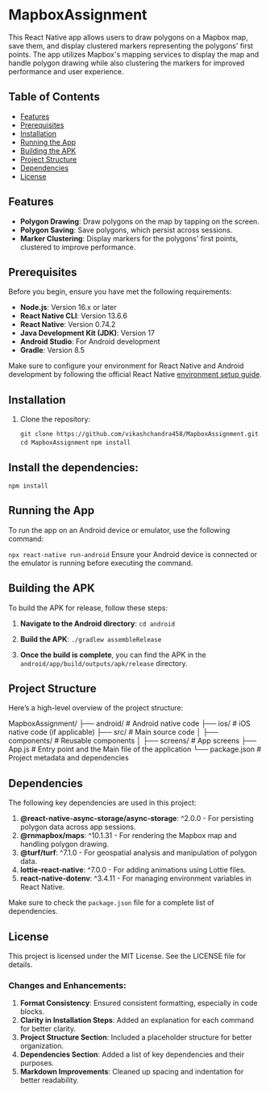 # MapboxAssignment

This React Native app allows users to draw polygons on a Mapbox map, save them, and display clustered markers representing the polygons' first points. The app utilizes Mapbox's mapping services to display the map and handle polygon drawing while also clustering the markers for improved performance and user experience.

## Table of Contents

- [Features](#features)
- [Prerequisites](#prerequisites)
- [Installation](#installation)
- [Running the App](#running-the-app)
- [Building the APK](#building-the-apk)
- [Project Structure](#project-structure)
- [Dependencies](#dependencies)
- [License](#license)

## Features

- **Polygon Drawing**: Draw polygons on the map by tapping on the screen.
- **Polygon Saving**: Save polygons, which persist across sessions.
- **Marker Clustering**: Display markers for the polygons' first points, clustered to improve performance.

## Prerequisites

Before you begin, ensure you have met the following requirements:

- **Node.js**: Version 16.x or later
- **React Native CLI**: Version 13.6.6
- **React Native**: Version 0.74.2
- **Java Development Kit (JDK)**: Version 17
- **Android Studio**: For Android development
- **Gradle**: Version 8.5

Make sure to configure your environment for React Native and Android development by following the official React Native [environment setup guide](https://reactnative.dev/docs/environment-setup).



## Installation
1. Clone the repository:

   `git clone https://github.com/vikashchandra458/MapboxAssignment.git`
   `cd MapboxAssignment`
   `npm install`

## Install the dependencies:

`npm install`



##  Running the App
To run the app on an Android device or emulator, use the following command:

`npx react-native run-android`
Ensure your Android device is connected or the emulator is running before executing the command.



## Building the APK
To build the APK for release, follow these steps:

1. **Navigate to the Android directory**:
`cd android`

2. **Build the APK**:
`./gradlew assembleRelease`

3. **Once the build is complete**, you can find the APK in the `android/app/build/outputs/apk/release` directory.



##  Project Structure
Here’s a high-level overview of the project structure:

MapboxAssignment/
├── android/                 # Android native code
├── ios/                     # iOS native code (if applicable)
├── src/                     # Main source code
│   ├── components/          # Reusable components
│   ├── screens/             # App screens
├── App.js                   # Entry point and the Main file of the application
└── package.json             # Project metadata and dependencies




## Dependencies

The following key dependencies are used in this project:

1. **@react-native-async-storage/async-storage**: ^2.0.0 - For persisting polygon data across app sessions.
2. **@rnmapbox/maps**: ^10.1.31 - For rendering the Mapbox map and handling polygon drawing.
3. **@turf/turf**: ^7.1.0 - For geospatial analysis and manipulation of polygon data.
4. **lottie-react-native**: ^7.0.0 - For adding animations using Lottie files.
5. **react-native-dotenv**: ^3.4.11 - For managing environment variables in React Native.

Make sure to check the `package.json` file for a complete list of dependencies.




## License
This project is licensed under the MIT License. See the LICENSE file for details.


### Changes and Enhancements:
1. **Format Consistency**: Ensured consistent formatting, especially in code blocks.
2. **Clarity in Installation Steps**: Added an explanation for each command for better clarity.
3. **Project Structure Section**: Included a placeholder structure for better organization.
4. **Dependencies Section**: Added a list of key dependencies and their purposes.
5. **Markdown Improvements**: Cleaned up spacing and indentation for better readability.
